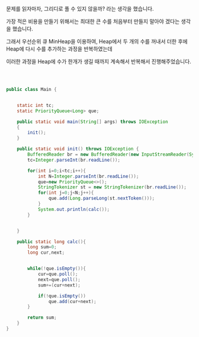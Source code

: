 문제를 읽자마자, 그리디로 풀 수 있지 않을까? 라는 생각을 했습니다.

가장 적은 비용을 만들기 위해서는 최대한 큰 수를 처음부터 만들지 말아야 겠다는 생각을 했습니다.

그래서 우선순위 큐 MinHeap을 이용하여, Heap에서 두 개의 수를 꺼내서 더한 후에 Heap에 다시 수를 추가하는 과정을 반복하였는데

이러한 과정을 Heap에 수가 한개가 생길 때까지 계속해서 반복해서 진행해주었습니다.


<br/>

```java

public class Main {


    static int tc;
    static PriorityQueue<Long> que;

    public static void main(String[] args) throws IOException
    {
        init();
    }

    public static void init() throws IOException {
        BufferedReader br = new BufferedReader(new InputStreamReader(System.in));
        tc=Integer.parseInt(br.readLine());

        for(int i=0;i<tc;i++){
            int N=Integer.parseInt(br.readLine());
            que=new PriorityQueue<>();
            StringTokenizer st = new StringTokenizer(br.readLine());
            for(int j=0;j<N;j++){
                que.add(Long.parseLong(st.nextToken()));
            }
            System.out.println(calc());
        }


    }

    public static long calc(){
        long sum=0;
        long cur,next;


        while(!que.isEmpty()){
            cur=que.poll();
            next=que.poll();
            sum+=(cur+next);

            if(!que.isEmpty())
                que.add(cur+next);
        }

        return sum;
    }
}

```
